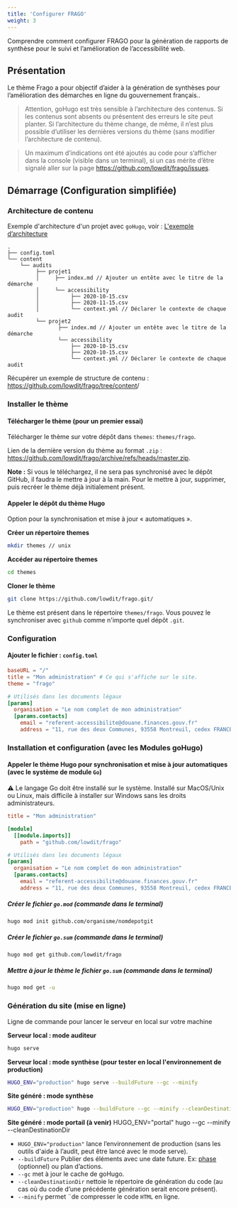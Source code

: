 ```yaml
---
title: 'Configurer FRAGO'
weight: 3
---
```


Comprendre comment configurer FRAGO pour la génération de rapports de synthèse pour le suivi et l’amélioration de l’accessibilité web.


## Présentation

Le thème Frago a pour objectif d’aider à la génération de synthèses pour l’amélioration des démarches en ligne du gouvernement français..

> Attention, goHugo est très sensible à l’architecture des contenus. Si les contenus sont absents ou présentent des erreurs le site peut planter. Si l’architecture du thème change, de même, il n’est plus possible d’utiliser les dernières versions du thème (sans modifier l’architecture de contenu).

> Un maximum d’indications ont été ajoutés au code pour s’afficher dans la console (visible dans un terminal), si un cas mérite d’être signalé aller sur la page <https://github.com/lowdit/frago/issues>.

## Démarrage (Configuration simplifiée)

### Architecture de contenu

Exemple d'architecture d'un projet avec `goHugo`, voir : [L'exemple d’architecture](https://github.com/lowdit/frago/tree/master/exampleSite)

```
.
├── config.toml
└── content
    └── audits
         ├── projet1
         │     ├── index.md // Ajouter un entête avec le titre de la démarche
         │     └── accessibility
         │          ├── 2020-10-15.csv
         │          ├── 2020-11-15.csv
         │          └── context.yml // Déclarer le contexte de chaque audit
         └── projet2
                ├── index.md // Ajouter un entête avec le titre de la démarche
                └── accessibility
                    ├── 2020-10-15.csv
                    ├── 2020-10-15.csv
                    └── context.yml // Déclarer le contexte de chaque audit
```

Récupérer un exemple de structure de contenu : <https://github.com/lowdit/frago/tree/content>/

### Installer le thème

#### Télécharger le thème (pour un premier essai)

Télécharger le thème sur votre dépôt dans `themes`: `themes/frago`.

Lien de la dernière version du thème au format `.zip` : <https://github.com/lowdit/frago/archive/refs/heads/master.zip>.

**Note :** Si vous le téléchargez, il ne sera pas synchronisé avec le dépôt GitHub, il faudra le mettre à jour à la main. Pour le mettre à jour, supprimer, puis recréer le thème déjà initialement présent.

#### Appeler le dépôt du thème Hugo

Option pour la synchronisation et mise à jour « automatiques ».

**Créer un répertoire themes**
```bash
mkdir themes // unix
```

**Accéder au répertoire themes**
```bash
cd themes
```

**Cloner le thème**
```bash
git clone https://github.com/lowdit/frago.git/
```

Le thème est présent dans le répertoire `themes/frago`. Vous pouvez le synchroniser avec `github` comme n'importe quel dépôt `.git`.


### Configuration

#### Ajouter le fichier : `config.toml`

```toml
baseURL = "/"
title = "Mon administration" # Ce qui s'affiche sur le site.
theme = "frago"

# Utilisés dans les documents légaux
[params]
  organisation = "Le nom complet de mon administration"
  [params.contacts]
    email = "referent-accessibilite@douane.finances.gouv.fr"
    address = "11, rue des deux Communes, 93558 Montreuil, cedex FRANCE"
```

### Installation et configuration (avec les Modules goHugo)

#### Appeler le thème Hugo pour synchronisation et mise à jour automatiques (avec le système de module `Go`)

⚠️ Le langage Go doit être installé sur le système. Installé sur MacOS/Unix ou Linux, mais difficile à installer sur Windows sans les droits administrateurs.

```toml
title = "Mon administration"

[module]
  [[module.imports]]
    path = "github.com/lowdit/frago"

# Utilisés dans les documents légaux
[params]
  organisation = "Le nom complet de mon administration"
  [params.contacts]
    email = "referent-accessibilite@douane.finances.gouv.fr"
    address = "11, rue des deux Communes, 93558 Montreuil, cedex FRANCE"
```

##### Créer le fichier `go.mod` (commande dans le terminal)

```bash
hugo mod init github.com/organisme/nomdepotgit
```

##### Créer le fichier `go.sum`  (commande dans le terminal)

```bash
hugo mod get github.com/lowdit/frago
```

##### Mettre à jour le thème le fichier `go.sum`  (commande dans le terminal)

```bash
hugo mod get -u
```

### Génération du site (mise en ligne)

Ligne de commande pour lancer le serveur en local sur votre machine

**Serveur local : mode auditeur**
```bash
hugo serve
```
**Serveur local : mode synthèse (pour tester en local l'environnement de production)**

```bash
HUGO_ENV="production" hugo serve --buildFuture --gc --minify
```

**Site généré : mode synthèse**

```bash
HUGO_ENV="production" hugo --buildFuture --gc --minify --cleanDestinationDir
```

**Site généré : mode portail (à venir)**
HUGO_ENV="portal" hugo --gc --minify --cleanDestinationDir

  * `HUGO_ENV="production"` lance l’environnement de production (sans les outils d'aide à l’audit, peut être lancé avec le mode serve).
  * `--buildFuture` Publier des éléments avec une date future. Ex: [phase](#phases) (optionnel) ou plan d’actions.
  * `--gc` met à jour le cache de goHugo.
  * `--cleanDestinationDir` nettoie le répertoire de génération du code (au cas où du code d’une précédente génération serait encore présent).
  * `--minify` permet ¨de compresser le code `HTML` en ligne.


